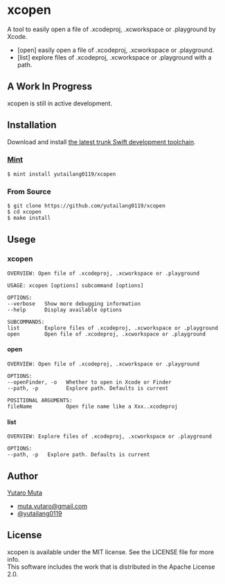 # xcopen

A tool to easily open a file of .xcodeproj, .xcworkspace or .playground by Xcode.

- [open] easily open a file of .xcodeproj, .xcworkspace or .playground.
- [list] explore files of .xcodeproj, .xcworkspace or .playground with a path.

## A Work In Progress

xcopen is still in active development.

## Installation

Download and install [the latest trunk Swift development toolchain](https://swift.org/download/#snapshots).

### [Mint](https://github.com/yonaskolb/mint)

```shell
$ mint install yutailang0119/xcopen
```

### From Source

```shell
$ git clone https://github.com/yutailang0119/xcopen
$ cd xcopen
$ make install
```

## Usege

### xcopen

```
OVERVIEW: Open file of .xcodeproj, .xcworkspace or .playground

USAGE: xcopen [options] subcommand [options]

OPTIONS:
--verbose   Show more debugging information
--help      Display available options

SUBCOMMANDS:
list        Explore files of .xcodeproj, .xcworkspace or .playground
open        Open file of .xcodeproj, .xcworkspace or .playground
```

#### open

```
OVERVIEW: Open file of .xcodeproj, .xcworkspace or .playground

OPTIONS:
--openFinder, -o   Whether to open in Xcode or Finder
--path, -p         Explore path. Defaults is current

POSITIONAL ARGUMENTS:
fileName           Open file name like a Xxx..xcodeproj
```

#### list

```
OVERVIEW: Explore files of .xcodeproj, .xcworkspace or .playground

OPTIONS:
--path, -p   Explore path. Defaults is current
```

## Author

[Yutaro Muta](https://github.com/yutailang0119)
- muta.yutaro@gmail.com
- [@yutailang0119](https://twitter.com/yutailang0119)

## License

xcopen is available under the MIT license. See the LICENSE file for more info.  
This software includes the work that is distributed in the Apache License 2.0.
